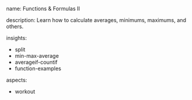name: Functions & Formulas II

description: Learn how to calculate averages, minimums, maximums, and others. 

insights:
  - split
  - min-max-average
  - averageif-countif
  - function-examples

aspects:
  - workout